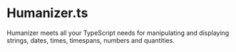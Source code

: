 # Humanizer.ts
Humanizer meets all your TypeScript needs for manipulating and displaying strings, dates, times, timespans, numbers and quantities.
